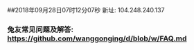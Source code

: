 ##2018年09月28日07时12分07秒 新址: 104.248.240.137
### 兔友常见问题及解答: https://github.com/wanggonging/d/blob/w/FAQ.md
